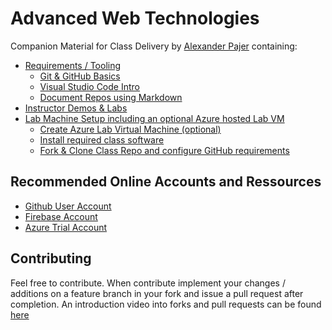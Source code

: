 ﻿# Advanced Web Technologies

Companion Material for Class Delivery by [Alexander Pajer](https://www.integrations.at/kontakt.aspx) containing:

- [Requirements / Tooling](./Tooling)
  - [Git & GitHub Basics](./Tooling/01-Github)
  - [Visual Studio Code Intro](./Tooling/02-VSCode)
  - [Document Repos using Markdown](./Tooling/03-Markdown)
- [Instructor Demos & Labs](./Demos)
- [Lab Machine Setup including an optional Azure hosted Lab VM](./Setup)
  - [Create Azure Lab Virtual Machine (optional)](./Setup#labvm)
  - [Install required class software](./Setup#software)
  - [Fork & Clone Class Repo and configure GitHub requirements](./Setup#fork)

## Recommended Online Accounts and Ressources

- [Github User Account](https://github.com/)
- [Firebase Account](https://firebase.google.com/)
- [Azure Trial Account](https://azure.microsoft.com/en-us/free/)

## Contributing

Feel free to contribute. When contribute implement your changes / additions on a feature branch in your fork and issue a pull request after completion. An introduction video into forks and pull requests can be found [here](https://www.youtube.com/watch?v=nT8KGYVurIU)
